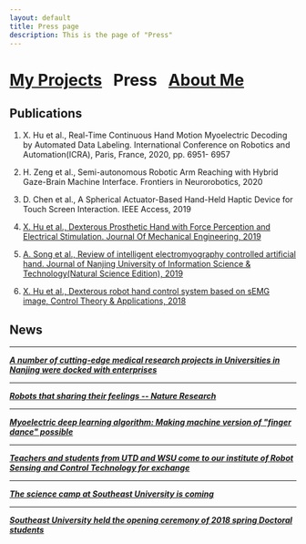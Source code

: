 ```yaml
---
layout: default
title: Press page
description: This is the page of "Press"
---
```


# [My Projects](./index.md) &nbsp;    Press &nbsp;    [About Me](./about_me.md)

## Publications
1. X. Hu et al., Real-Time Continuous Hand Motion Myoelectric Decoding by Automated Data Labeling. International Conference on Robotics and Automation(ICRA), Paris, France, 2020, pp. 6951- 6957  

2. H. Zeng et al., Semi-autonomous Robotic Arm Reaching with Hybrid Gaze-Brain Machine Interface. Frontiers in  Neurorobotics, 2020  

3. D. Chen et al., A Spherical Actuator-Based Hand-Held Haptic Device for Touch Screen Interaction. IEEE Access, 2019

4. [X. Hu et al., Dexterous Prosthetic Hand with Force Perception and Electrical Stimulation. Journal Of Mechanical Engineering, 2019](http://dx.doi.org/10.3901/JME.2019.11.010)

5. [A. Song et al., Review of intelligent electromyography controlled artificial hand. Journal of Nanjing University of Information Science & Technology(Natural Science Edition), 2019](http://dx.doi.org/10.13878/j.cnki.jnuist.2019.02.001)

6. [X. Hu et al., Dexterous robot hand control system based on sEMG image, Control Theory & Applications, 2018](http://dx.doi.org/10.7641/CTA.2018.80448)

## News
* * *
[_**A number of cutting-edge medical research projects in Universities in Nanjing were docked with enterprises**_](./press/med_conf.pdf)

* * *
[_**Robots that sharing their feelings -- Nature Research**_](./press/nature.pdf)


* * *
[_**Myoelectric deep learning algorithm: Making machine version of "finger dance" possible**_](./press/exhibition.pdf)

* * *
[_**Teachers and students from UTD and WSU come to our institute of Robot Sensing and Control Technology for exchange**_](./press/campus.pdf)

* * *
[_**The science camp at Southeast University is coming**_](./press/education.pdf)

* * *
[_**Southeast University held the opening ceremony of 2018 spring Doctoral students**_](./press/ceremony.pdf)



